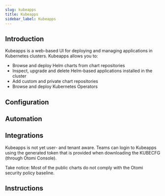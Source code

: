 ```yaml
---
slug: kubeapps
title: Kubeapps
sidebar_label: Kubeapps
---
```


## Introduction

Kubeapps is a web-based UI for deploying and managing applications in Kubernetes clusters. Kubeapps allows you to:

- Browse and deploy Helm charts from chart repositories
- Inspect, upgrade and delete Helm-based applications installed in the cluster
- Add custom and private chart repositories
- Browse and deploy Kubernetes Operators

## Configuration

## Automation

## Integrations

Kubeapps is not yet user- and tenant aware. Teams can login to Kubeapps using the generated token that is provided when downloading the KUBECFG (through Otomi Console).

Take notice: Most of the public charts do not comply with the Otomi security policy baseline.

## Instructions